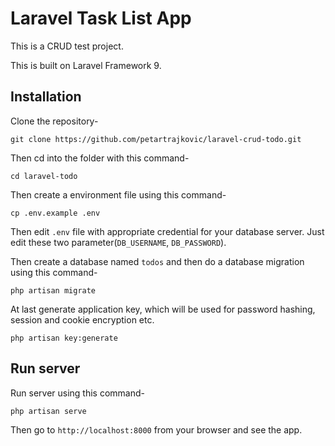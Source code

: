 # Laravel Task List App

This is a CRUD test project.

This is built on Laravel Framework 9.

## Installation

Clone the repository-
```
git clone https://github.com/petartrajkovic/laravel-crud-todo.git
```

Then cd into the folder with this command-
```
cd laravel-todo
```

Then create a environment file using this command-
```
cp .env.example .env
```

Then edit `.env` file with appropriate credential for your database server. Just edit these two parameter(`DB_USERNAME`, `DB_PASSWORD`).

Then create a database named `todos` and then do a database migration using this command-
```
php artisan migrate
```


At last generate application key, which will be used for password hashing, session and cookie encryption etc.
```
php artisan key:generate
```

## Run server

Run server using this command-
```
php artisan serve
```

Then go to `http://localhost:8000` from your browser and see the app.
